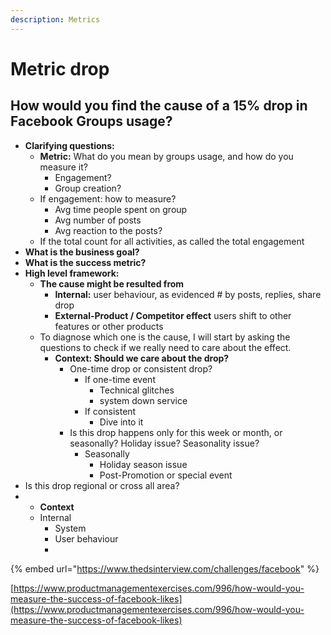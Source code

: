 ```yaml
---
description: Metrics
---
```


# Metric drop

## How would you find the cause of a 15% drop in Facebook Groups usage?

* **Clarifying questions:** 
  * **Metric:** What do you mean by groups usage, and how do you measure it? 
    * Engagement?
    * Group creation?
  * If engagement: how to measure?
    * Avg time people spent on group
    * Avg number of posts
    * Avg reaction to the posts?
  * If the total count for all activities, as called the total engagement
* **What is the business goal?** 
* **What is the success metric?** 
* **High level framework:**
  * **The cause might be resulted from** 
    * **Internal:** user behaviour, as evidenced \# by posts, replies, share drop 
    * **External-Product / Competitor effect** users shift to other features or other products 
  * To diagnose which one is the cause, I will start by asking the questions to check if we really need to care about the effect.  
    * **Context: Should we care about the drop?** 
      * One-time drop or consistent drop?
        * If one-time event 
          * Technical glitches 
          * system down service 
        * If consistent
          * Dive into it 
      * Is this drop happens only for this week or month, or seasonally? Holiday issue? Seasonality issue?
        * Seasonally
          * Holiday season issue
          * Post-Promotion or special event 
* Is this drop regional or cross all area?
* * **Context**
  * Internal
    * System
    * User behaviour
    * 

{% embed url="https://www.thedsinterview.com/challenges/facebook" %}

[https://www.productmanagementexercises.com/996/how-would-you-measure-the-success-of-facebook-likes](https://www.productmanagementexercises.com/996/how-would-you-measure-the-success-of-facebook-likes)

